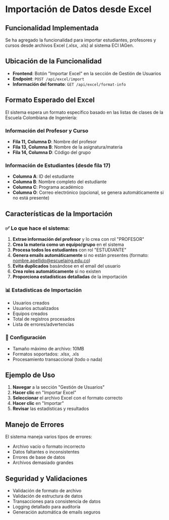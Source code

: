 # Importación de Datos desde Excel

## Funcionalidad Implementada

Se ha agregado la funcionalidad para importar estudiantes, profesores y cursos desde archivos Excel (.xlsx, .xls) al sistema ECI IAGen.

## Ubicación de la Funcionalidad

- **Frontend**: Botón "Importar Excel" en la sección de Gestión de Usuarios
- **Endpoint**: `POST /api/excel/import`
- **Información del formato**: `GET /api/excel/format-info`

## Formato Esperado del Excel

El sistema espera un formato específico basado en las listas de clases de la Escuela Colombiana de Ingeniería:

### Información del Profesor y Curso
- **Fila 11, Columna D**: Nombre del profesor
- **Fila 13, Columna B**: Nombre de la asignatura/materia
- **Fila 14, Columna D**: Código del grupo

### Información de Estudiantes (desde fila 17)
- **Columna A**: ID del estudiante
- **Columna B**: Nombre completo del estudiante
- **Columna C**: Programa académico
- **Columna O**: Correo electrónico (opcional, se genera automáticamente si no está presente)

## Características de la Importación

### ✅ Lo que hace el sistema:
1. **Extrae información del profesor** y lo crea con rol "PROFESOR"
2. **Crea la materia como un equipo/grupo** en el sistema
3. **Procesa todos los estudiantes** con rol "ESTUDIANTE"
4. **Genera emails automáticamente** si no están presentes (formato: nombre.apellido@escuelaing.edu.co)
5. **Evita duplicados** basándose en el email del usuario
6. **Crea roles automáticamente** si no existen
7. **Proporciona estadísticas detalladas** de la importación

### 📊 Estadísticas de Importación
- Usuarios creados
- Usuarios actualizados
- Equipos creados
- Total de registros procesados
- Lista de errores/advertencias

### 🔧 Configuración
- Tamaño máximo de archivo: 10MB
- Formatos soportados: .xlsx, .xls
- Procesamiento transaccional (todo o nada)

## Ejemplo de Uso

1. **Navegar** a la sección "Gestión de Usuarios"
2. **Hacer clic** en "Importar Excel"
3. **Seleccionar** el archivo Excel con el formato correcto
4. **Hacer clic** en "Importar"
5. **Revisar** las estadísticas y resultados

## Manejo de Errores

El sistema maneja varios tipos de errores:
- Archivo vacío o formato incorrecto
- Datos faltantes o inconsistentes
- Errores de base de datos
- Archivos demasiado grandes

## Seguridad y Validaciones

- Validación de formato de archivo
- Validación de estructura de datos
- Transacciones para consistencia de datos
- Logging detallado para auditoría
- Generación automática de emails seguros
